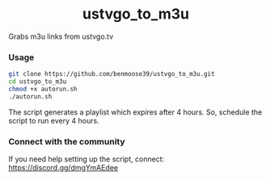 <h1 align="center"> ustvgo_to_m3u </h1>

Grabs m3u links from ustvgo.tv

### Usage
``` bash
git clone https://github.com/benmoose39/ustvgo_to_m3u.git
cd ustvgo_to_m3u
chmod +x autorun.sh
./autorun.sh
```

The script generates a playlist which expires after 4 hours. So, schedule the script to run every 4 hours.

### Connect with the community

If you need help setting up the script, connect: https://discord.gg/dmgYmAEdee
